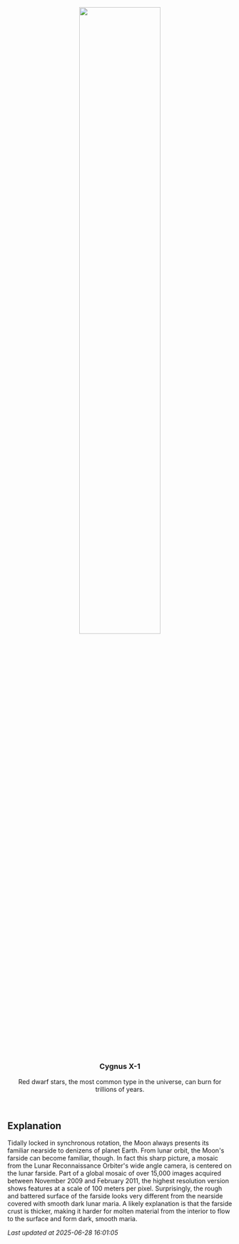 <p align='center'>
    <img src='https://apod.nasa.gov/apod/image/2506/farside_lro800.jpg' width='60%' />
    <h3 align="center">Cygnus X-1</h3>
    <p align="center">Red dwarf stars, the most common type in the universe, can burn for trillions of years.</p>
</p>
<br/>

Explanation
--
Tidally locked in synchronous rotation, the Moon always presents its familiar nearside to denizens of planet Earth. From lunar orbit, the Moon's farside can become familiar, though. In fact this sharp picture, a mosaic from the Lunar Reconnaissance Orbiter's wide angle camera, is centered on the lunar farside. Part of a global mosaic of over 15,000 images acquired between November 2009 and February 2011, the highest resolution version shows features at a scale of 100 meters per pixel. Surprisingly, the rough and battered surface of the farside looks very different from the nearside covered with smooth dark lunar maria.  A likely explanation is that the farside crust is thicker, making it harder for molten material from the interior to flow to the surface and form dark, smooth maria.


*Last updated at 2025-06-28 16:01:05*
